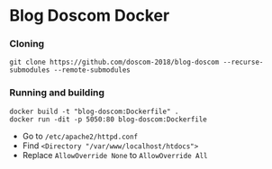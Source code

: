# Blog Doscom Docker
### Cloning
```
git clone https://github.com/doscom-2018/blog-doscom --recurse-submodules --remote-submodules
```

### Running and building
```
docker build -t "blog-doscom:Dockerfile" .
docker run -dit -p 5050:80 blog-doscom:Dockerfile
```

* Go to `/etc/apache2/httpd.conf`
* Find `<Directory "/var/www/localhost/htdocs">`
* Replace `AllowOverride None` to `AllowOverride All`
